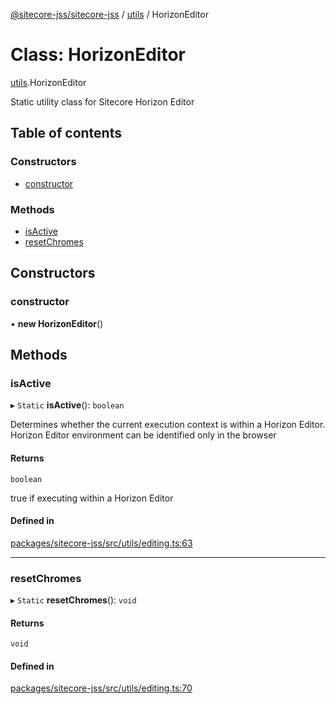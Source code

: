 [@sitecore-jss/sitecore-jss](../README.md) / [utils](../modules/utils.md) / HorizonEditor

# Class: HorizonEditor

[utils](../modules/utils.md).HorizonEditor

Static utility class for Sitecore Horizon Editor

## Table of contents

### Constructors

- [constructor](utils.HorizonEditor.md#constructor)

### Methods

- [isActive](utils.HorizonEditor.md#isactive)
- [resetChromes](utils.HorizonEditor.md#resetchromes)

## Constructors

### constructor

• **new HorizonEditor**()

## Methods

### isActive

▸ `Static` **isActive**(): `boolean`

Determines whether the current execution context is within a Horizon Editor.
Horizon Editor environment can be identified only in the browser

#### Returns

`boolean`

true if executing within a Horizon Editor

#### Defined in

[packages/sitecore-jss/src/utils/editing.ts:63](https://github.com/Sitecore/jss/blob/01d0852f1/packages/sitecore-jss/src/utils/editing.ts#L63)

___

### resetChromes

▸ `Static` **resetChromes**(): `void`

#### Returns

`void`

#### Defined in

[packages/sitecore-jss/src/utils/editing.ts:70](https://github.com/Sitecore/jss/blob/01d0852f1/packages/sitecore-jss/src/utils/editing.ts#L70)
